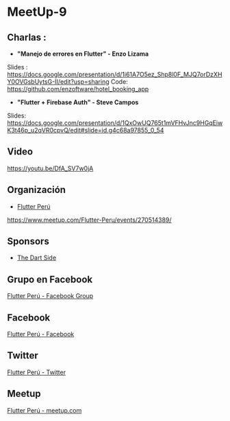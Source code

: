# MeetUp-9

## Charlas :

- **"Manejo de errores en Flutter" - Enzo Lizama**

Slides : https://docs.google.com/presentation/d/1i61A7O5ez_Shp8l0F_MJQ7orDzXHY0OVGsbUytsG-II/edit?usp=sharing
Code: https://github.com/enzoftware/hotel_booking_app


- **"Flutter + Firebase Auth" - Steve Campos**

Slides: https://docs.google.com/presentation/d/1QxOwUQ765t1mVFHvJnc9HGqEiwK3t46p_u2qVR0cpvQ/edit#slide=id.g4c68a97855_0_54


## Video 

https://youtu.be/DfA_SV7w0jA


## Organización 
- [Flutter Perú](https://github.com/FlutterPeru)


https://www.meetup.com/Flutter-Peru/events/270514389/


## Sponsors

- [The Dart Side](https://www.youtube.com/c/TheDartSide)

## Grupo en Facebook 

[Flutter Perú - Facebook Group](https://www.facebook.com/groups/flutterperu)

## Facebook 

[Flutter Perú - Facebook](https://www.facebook.com/FlutterPeru)

## Twitter 

[Flutter Perú - Twitter](https://twitter.com/FlutterPeru)

## Meetup 

[Flutter Perú - meetup.com](https://www.meetup.com/Flutter-Peru/)
